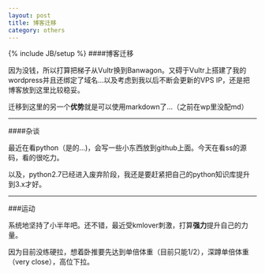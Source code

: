 ```yaml
---
layout: post
title: 博客迁移
category: others
---
```

{% include JB/setup %}
####博客迁移

因为没钱，所以打算把梯子从Vultr换到Banwagon。又碍于Vultr上搭建了我的wordpress并且还绑定了域名...以及考虑到我以后不断会更新的VPS IP，还是把博客放到这里比较稳妥。

迁移到这里的另一个**优势**就是可以使用markdown了...（之前在wp里没配md）
***
####杂谈

最近在看python（是的...)，会写一些小东西放到github上面。今天在看ss的源码，看的很吃力。

以及，python2.7已经进入废弃阶段，我还是要赶紧把自己的python知识库提升到3.x才好。
***
###运动

系统地坚持了小半年吧。还不错，最近受kmlover刺激，打算**强力**提升自己的力量。

因为目前没练硬拉，想着卧推要先达到单倍体重（目前只能1/2），深蹲单倍体重（very close），高位下拉。


